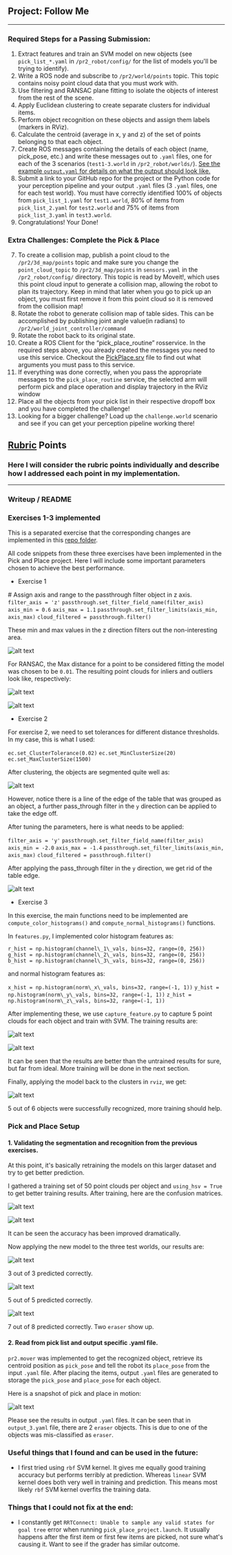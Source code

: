 ## Project: Follow Me

---

### Required Steps for a Passing Submission:

1. Extract features and train an SVM model on new objects (see `pick_list_*.yaml` in `/pr2_robot/config/` for the list of models you'll be trying to identify). 
2. Write a ROS node and subscribe to `/pr2/world/points` topic. This topic contains noisy point cloud data that you must work with.
3. Use filtering and RANSAC plane fitting to isolate the objects of interest from the rest of the scene.
4. Apply Euclidean clustering to create separate clusters for individual items.
5. Perform object recognition on these objects and assign them labels (markers in RViz).
6. Calculate the centroid (average in x, y and z) of the set of points belonging to that each object.
7. Create ROS messages containing the details of each object (name, pick_pose, etc.) and write these messages out to `.yaml` files, one for each of the 3 scenarios (`test1-3.world` in `/pr2_robot/worlds/`).  [See the example `output.yaml` for details on what the output should look like.](https://github.com/udacity/RoboND-Perception-Project/blob/master/pr2_robot/config/output.yaml)  
8. Submit a link to your GitHub repo for the project or the Python code for your perception pipeline and your output `.yaml` files (3 `.yaml` files, one for each test world).  You must have correctly identified 100% of objects from `pick_list_1.yaml` for `test1.world`, 80% of items from `pick_list_2.yaml` for `test2.world` and 75% of items from `pick_list_3.yaml` in `test3.world`.
9. Congratulations!  Your Done! 

### Extra Challenges: Complete the Pick & Place

7. To create a collision map, publish a point cloud to the `/pr2/3d_map/points` topic and make sure you change the `point_cloud_topic` to `/pr2/3d_map/points` in `sensors.yaml` in the `/pr2_robot/config/` directory. This topic is read by Moveit!, which uses this point cloud input to generate a collision map, allowing the robot to plan its trajectory.  Keep in mind that later when you go to pick up an object, you must first remove it from this point cloud so it is removed from the collision map!
8. Rotate the robot to generate collision map of table sides. This can be accomplished by publishing joint angle value(in radians) to `/pr2/world_joint_controller/command`
9. Rotate the robot back to its original state.
10. Create a ROS Client for the “pick_place_routine” rosservice.  In the required steps above, you already created the messages you need to use this service. Checkout the [PickPlace.srv](https://github.com/udacity/RoboND-Perception-Project/tree/master/pr2_robot/srv) file to find out what arguments you must pass to this service.
11. If everything was done correctly, when you pass the appropriate messages to the `pick_place_routine` service, the selected arm will perform pick and place operation and display trajectory in the RViz window
12. Place all the objects from your pick list in their respective dropoff box and you have completed the challenge!
13. Looking for a bigger challenge?  Load up the `challenge.world` scenario and see if you can get your perception pipeline working there!

[//]: # (Image References)

[model1_prediction]: ./misc_images/model1_prediction.png
[model2_prediction]: ./misc_images/model2_prediction.png
[model3_prediction]: ./misc_images/model3_prediction.png
[passthroughfilter]: ./misc_images/passthroughfilter.png
[inliner]: ./misc_images/inliner.png
[outliers]: ./misc_images/outliers.png
[cluster]: ./misc_images/cluster.png
[cluster_new]: ./misc_images/cluster_new.png
[confusion1]: ./misc_images/confusion1.png
[confusion2]: ./misc_images/confusion2.png
[objectrecognition]: ./misc_images/objectrecognition.png
[confusion_new1]: ./misc_images/confusion_new1.png
[confusion_new2]: ./misc_images/confusion_new2.png
[pickup_biscuit]: ./misc_images/pickup_biscuit.png


## [Rubric](https://review.udacity.com/#!/rubrics/1067/view) Points
### Here I will consider the rubric points individually and describe how I addressed each point in my implementation.  

---
### Writeup / README

### Exercises 1-3 implemented

This is a separated exercise that the corresponding changes are implemented in this [repo folder](https://github.com/bobjuventus/UdacityNanodegree/tree/master/RoboND-Perception-Exercises).

All code snippets from these three exercises have been implemented in the Pick and Place project. Here I will include some important parameters chosen to achieve the best performance.

* Exercise 1

\# Assign axis and range to the passthrough filter object in z axis.
`filter_axis = 'z'`
`passthrough.set_filter_field_name(filter_axis)`
`axis_min = 0.6`
`axis_max = 1.1`
`passthrough.set_filter_limits(axis_min, axis_max)`
`cloud_filtered = passthrough.filter()`

These min and max values in the z direction filters out the non-interesting area.

![alt text][passthroughfilter]

For RANSAC, the Max distance for a point to be considered fitting the model was chosen to be `0.01`. The resulting point clouds for inliers and outliers look like, respectively:

![alt text][inliner]

![alt text][outliers]

* Exercise 2

For exercise 2, we need to set tolerances for different distance thresholds. In my case, this is what I used:

`ec.set_ClusterTolerance(0.02)`
`ec.set_MinClusterSize(20)`
`ec.set_MaxClusterSize(1500)`

After clustering, the objects are segmented quite well as:

![alt text][cluster]

However, notice there is a line of the edge of the table that was grouped as an object, a further pass_through filter in the `y` direction can be applied to take the edge off.

After tuning the parameters, here is what needs to be applied:

`filter_axis = 'y'`
`passthrough.set_filter_field_name(filter_axis)`
`axis_min = -2.0`
`axis_max = -1.4`
`passthrough.set_filter_limits(axis_min, axis_max)`
`cloud_filtered = passthrough.filter()`

After applying the pass_through filter in the `y` direction, we get rid of the table edge.

![alt text][cluster_new]

* Exercise 3

In this exercise, the main functions need to be implemented are `compute_color_histograms()` and `compute_normal_histograms()` functions.

In `features.py`, I implemented color histogram features as:

`r_hist = np.histogram(channel\_1\_vals, bins=32, range=(0, 256))`
`g_hist = np.histogram(channel\_2\_vals, bins=32, range=(0, 256))`
`b_hist = np.histogram(channel\_3\_vals, bins=32, range=(0, 256))`

and normal histogram features as:

`x_hist = np.histogram(norm\_x\_vals, bins=32, range=(-1, 1))`
`y_hist = np.histogram(norm\_y\_vals, bins=32, range=(-1, 1))`
`z_hist = np.histogram(norm\_z\_vals, bins=32, range=(-1, 1))`

After implementing these, we use `capture_feature.py` to capture 5 point clouds for each object and train with SVM. The training results are:

![alt text][confusion1]

![alt text][confusion2]

It can be seen that the results are better than the untrained results for sure, but far from ideal. More training will be done in the next section.

Finally, applying the model back to the clusters in `rviz`, we get:

![alt text][objectrecognition]

5 out of 6 objects were successfully recognized, more training should help.


### Pick and Place Setup

#### 1. Validating the segmentation and recognition from the previous exercises.

At this point, it's basically retraining the models on this larger dataset and try to get better prediction.

I gathered a training set of 50 point clouds per object and `using_hsv = True` to get better training results. After training, here are the confusion matrices.

![alt text][confusion_new1]

![alt text][confusion_new2]

It can be seen the accuracy has been improved dramatically.

Now applying the new model to the three test worlds, our results are:

![alt text][model1_prediction]

3 out of 3 predicted correctly.

![alt text][model2_prediction]

5 out of 5 predicted correctly.

![alt text][model3_prediction]

7 out of 8 predicted correctly. Two `eraser` show up.

#### 2. Read from pick list and output specific .yaml file.

`pr2.mover` was implemented to get the recognized object, retrieve its centroid position as `pick_pose` and tell the robot its `place_pose` from the input `.yaml` file. After placing the items, output `.yaml` files are generated to storage the `pick_pose` and `place_pose` for each object.

Here is a snapshot of pick and place in motion:

![alt text][pickup_biscuit]

Please see the results in output `.yaml` files. It can be seen that in `output_3.yaml` file, there are 2 `eraser` objects. This is due to one of the objects was mis-classified as `eraser`.

### Useful things that I found and can be used in the future:
* I first tried using `rbf` SVM kernel. It gives me equally good training accuracy but performs terribly at prediction. Whereas `linear` SVM kernel does both very well in training and prediction. This means most likely `rbf` SVM kernel overfits the training data.

### Things that I could not fix at the end:
* I constantly get `RRTConnect: Unable to sample any valid states for goal tree` error when running `pick_place_project.launch`. It usually happens after the first item or first few items are picked, not sure what's causing it. Want to see if the grader has similar outcome.

